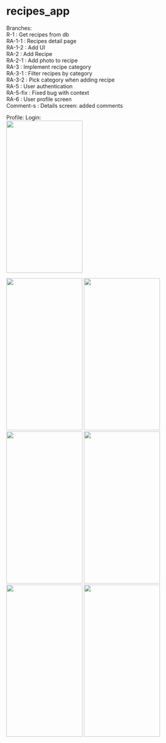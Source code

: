 # recipes_app

Branches:<br>
R-1       : Get recipes from db<br>
RA-1-1    : Recipes detail page<br>
RA-1-2    : Add UI<br>
RA-2      : Add Recipe<br>
RA-2-1    : Add photo to recipe<br>
RA-3      : Implement recipe category<br>
RA-3-1    : Filter recipes by category<br>
RA-3-2    : Pick category when adding recipe<br>
RA-5      : User authentication<br>
RA-5-fix  : Fixed bug with context<br>
RA-6      : User profile screen<br>
Comment-s : Details screen: added comments<br>

Profile:   Login: <br>
<img src="https://user-images.githubusercontent.com/59032820/188342902-c63e5774-a8ad-4461-81ef-f04be1d29a5f.jpg" width="200" height="400" /> <br>

<img src="https://user-images.githubusercontent.com/59032820/188342885-ff3464e2-4663-4696-a5d4-7a55b16f07eb.jpg" width="200" height="400" />

<img src="https://user-images.githubusercontent.com/59032820/188342904-aebb6a6f-defb-4228-8e5e-ce8d0fb4f266.jpg" width="200" height="400" />
<img src="https://user-images.githubusercontent.com/59032820/188342913-dcd3bc4b-a2bf-4ef4-92f8-a4cdead33928.jpg" width="200" height="400" />
<img src="https://user-images.githubusercontent.com/59032820/188342923-e6ef5826-7f31-481f-b014-cc21a88cde97.jpg" width="200" height="400" />
<img src="https://user-images.githubusercontent.com/59032820/188342942-85d697c9-880d-4d83-8c2f-fd93664d2b0b.jpg" width="200" height="400" />
<img src="https://user-images.githubusercontent.com/59032820/188342957-9c2cfa86-6e74-4381-9d4d-83600bfe0a4f.jpg" width="200" height="400" />






